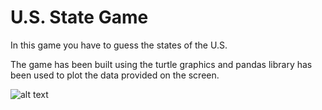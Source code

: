 # U.S. State Game
In this game you have to guess the states of the U.S. 

The game has been built using the turtle graphics and pandas library has been used to plot the data provided on the screen.

![alt text](https://s3.amazonaws.com/cooljargon-openstax-us-history-3-17/m51699/CNX_History_00_DD_StateMap.jpg)